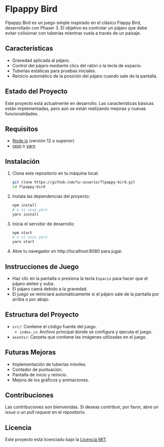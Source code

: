 # Flpappy Bird

Flpappy Bird es un juego simple inspirado en el clásico Flappy Bird, desarrollado con Phaser 3. El objetivo es controlar un pájaro que debe evitar colisionar con tuberías mientras vuela a través de un paisaje.

## Características

- Gravedad aplicada al pájaro.
- Control del pájaro mediante clics del ratón o la tecla de espacio.
- Tuberías estáticas para pruebas iniciales.
- Reinicio automático de la posición del pájaro cuando sale de la pantalla.

## Estado del Proyecto

Este proyecto está actualmente en desarrollo. Las características básicas están implementadas, pero aún se están realizando mejoras y nuevas funcionalidades.

## Requisitos

- [Node.js](https://nodejs.org/) (versión 12 o superior)
- [npm](https://www.npmjs.com/) o [yarn](https://yarnpkg.com/)

## Instalación

1. Clona este repositorio en tu máquina local:
   ```bash
   git clone https://github.com/tu-usuario/flpappy-bird.git
   cd flpappy-bird
   ```
2. Instala las dependencias del proyecto:
   ```bash
   npm install
   # o si usas yarn
   yarn install
   ```
3. Inicia el servidor de desarrollo:
   ```bash
   npm start
   # o si usas yarn
   yarn start
   ```
4. Abre tu navegador en http://localhost:8080 para jugar.

## Instrucciones de Juego

- Haz clic en la pantalla o presiona la tecla `Espacio` para hacer que el pájaro aletee y suba.
- El pájaro caerá debido a la gravedad.
- El juego se reiniciará automáticamente si el pájaro sale de la pantalla por arriba o por abajo.

## Estructura del Proyecto

- `src/`: Contiene el código fuente del juego.
  - `index.js`: Archivo principal donde se configura y ejecuta el juego.
- `assets/`: Carpeta que contiene las imágenes utilizadas en el juego.

## Futuras Mejoras

- Implementación de tuberías móviles.
- Contador de puntuación.
- Pantalla de inicio y reinicio.
- Mejora de los gráficos y animaciones.

## Contribuciones

Las contribuciones son bienvenidas. Si deseas contribuir, por favor, abre un *issue* o un *pull request* en el repositorio.

## Licencia

Este proyecto está licenciado bajo la [Licencia MIT](./LICENSE).

